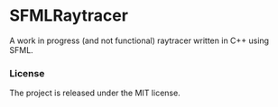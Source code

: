 SFMLRaytracer
=============

A work in progress (and not functional) raytracer written in C++ using SFML.

### License
The project is released under the MIT license.